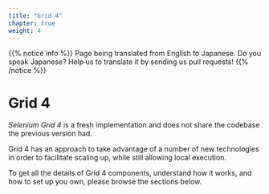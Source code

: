 ```yaml
---
title: "Grid 4"
chapter: true
weight: 4
---
```



{{% notice info %}}
<i class="fas fa-language"></i> Page being translated from 
English to Japanese. Do you speak Japanese? Help us to translate
it by sending us pull requests!
{{% /notice %}}

# Grid 4

_Selenium Grid 4_ is a fresh implementation and does not share the codebase
the previous version had.

Grid 4 has an approach to take advantage of a number of new technologies in order 
to facilitate scaling up, while still allowing local execution.

To get all the details of Grid 4 components, understand how it works, and how to set
up you own, please browse the sections below.
